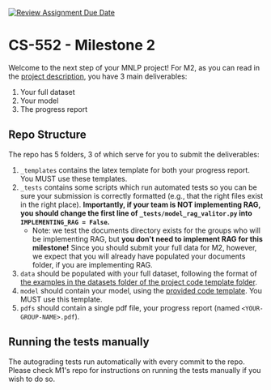 [![Review Assignment Due Date](https://classroom.github.com/assets/deadline-readme-button-24ddc0f5d75046c5622901739e7c5dd533143b0c8e959d652212380cedb1ea36.svg)](https://classroom.github.com/a/xFAY6za9)
# CS-552 - Milestone 2

Welcome to the next step of your MNLP project! For M2, as you can read in the [project description](https://docs.google.com/document/d/1SP8SCHPOZZGEhs2ay-38FjedRE1bS9Q99VJb28eHoYk/edit?usp=sharing), you have 3 main deliverables: 
1. Your full dataset
2. Your model
3. The progress report


## Repo Structure

The repo has 5 folders, 3 of which serve for you to submit the deliverables:
1. `_templates` contains the latex template for both your progress report. You MUST use these templates.
2. `_tests` contains some scripts which run automated tests so you can be sure your submission is correctly formatted (e.g., that the right files exist in the right place). **Importantly, if your team is NOT implementing RAG, you should change the first line of `_tests/model_rag_valitor.py` into `IMPLEMENTING_RAG = False`.**
	- Note: we test the documents directory exists for the groups who will be implementing RAG, but **you don't need to implement RAG for this milestone!** Since you should submit your full data for M2, however, we expect that you will already have populated your documents folder, if you are implementing RAG.
3. `data` should be populated with your full dataset, following the format of [the examples in the datasets folder of the project code template folder](https://github.com/CS-552/project-code-2024/tree/main/datasets).
4. `model` should contain your model, using the [provided code template](https://github.com/CS-552/project-code-2024). You MUST use this template.
5. `pdfs` should contain a single pdf file, your progress report (named `<YOUR-GROUP-NAME>.pdf`).

## Running the tests manually
The autograding tests run automatically with every commit to the repo. Please check M1's repo for instructions on running the tests manually if you wish to do so.